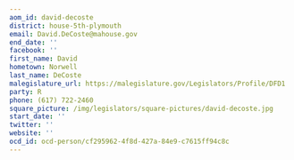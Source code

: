 ```yaml
---
aom_id: david-decoste
district: house-5th-plymouth
email: David.DeCoste@mahouse.gov
end_date: ''
facebook: ''
first_name: David
hometown: Norwell
last_name: DeCoste
malegislature_url: https://malegislature.gov/Legislators/Profile/DFD1
party: R
phone: (617) 722-2460
square_picture: /img/legislators/square-pictures/david-decoste.jpg
start_date: ''
twitter: ''
website: ''
ocd_id: ocd-person/cf295962-4f8d-427a-84e9-c7615ff94c8c
---
```


